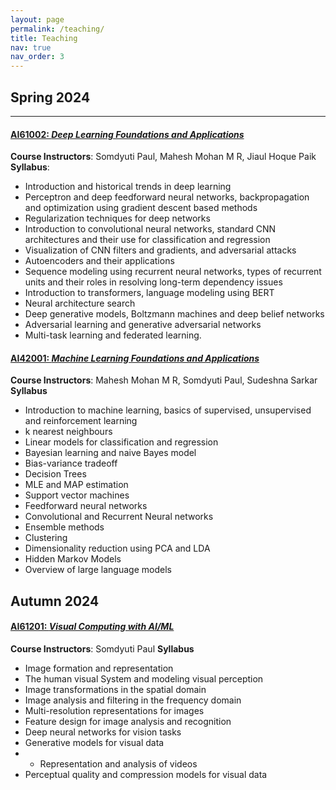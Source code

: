 ```yaml
---
layout: page
permalink: /teaching/
title: Teaching
nav: true
nav_order: 3
---
```


## Spring 2024
  
___


#### [AI61002: _Deep Learning Foundations and Applications_](http://kgpmoodlenew.iitkgp.ac.in/moodle/course/view.php?id=865)
**Course Instructors**: Somdyuti Paul, Mahesh Mohan M R, Jiaul Hoque Paik  
**Syllabus**: 
* Introduction and historical trends in deep learning   
* Perceptron and deep feedforward neural
networks, backpropagation and optimization using gradient descent based methods  
* Regularization techniques for deep  networks  
* Introduction to convolutional neural networks, standard CNN architectures and their use for classification and regression  
* Visualization of CNN filters and gradients, and adversarial attacks  
* Autoencoders and their applications  
* Sequence modeling using recurrent neural networks, types of recurrent units and their roles in resolving long-term dependency issues  
* Introduction to transformers, language modeling using BERT  
* Neural architecture search  
* Deep generative models, Boltzmann machines and deep belief networks  
* Adversarial learning and generative adversarial networks  
* Multi-task learning and federated learning.

  

#### [AI42001: _Machine Learning Foundations and Applications_](http://kgpmoodlenew.iitkgp.ac.in/moodle/course/view.php?id=849)
**Course Instructors**: Mahesh Mohan M R, Somdyuti Paul, Sudeshna Sarkar  
**Syllabus**
* Introduction to machine learning, basics of supervised, unsupervised and reinforcement learning  
* k nearest neighbours
* Linear models for classification  and regression
* Bayesian learning and naive Bayes model  
* Bias-variance tradeoff
* Decision Trees  
* MLE and MAP estimation
* Support vector machines
* Feedforward neural networks
* Convolutional and Recurrent Neural networks
* Ensemble methods
* Clustering
* Dimensionality reduction using PCA and LDA
* Hidden Markov Models
* Overview of large language models 

## Autumn 2024 

#### [AI61201: _Visual Computing with AI/ML_](http://kgpmoodlenew.iitkgp.ac.in/moodle/course/view.php?id=953)
**Course Instructors**: Somdyuti Paul
**Syllabus**
* Image formation and representation 
* The human visual System and modeling visual perception
* Image transformations in the spatial domain
* Image analysis and filtering in the frequency domain
* Multi-resolution representations for images
* Feature design for image analysis and recognition 
* Deep neural networks for vision tasks
* Generative models for visual data
* * Representation and analysis of videos
* Perceptual quality and compression models for visual data
